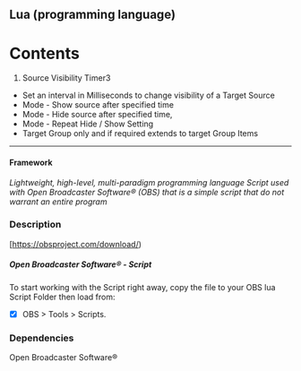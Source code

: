Lua (programming language)
-------

# Contents

1. Source Visibility Timer3

 * Set an interval in Milliseconds to change visibility of a Target Source
 * Mode - Show source after specified time
 * Mode - Hide source after specified time, 
 * Mode - Repeat Hide / Show Setting
 * Target Group only and if required extends to target Group Items

***


#### Framework
[1]: https://github.com/midnight-studios/obs-lua/source-visibility-timer.lua

_Lightweight, high-level, multi-paradigm programming language Script used with Open Broadcaster Software®️ (OBS) that is a simple script that do not warrant an entire program_


### Description

[https://obsproject.com/download/)

##### Open Broadcaster Software®️ - Script

To start working with the Script right away, copy the file to your OBS lua Script Folder then load from:

- [x] OBS > Tools > Scripts.

### Dependencies

Open Broadcaster Software®️